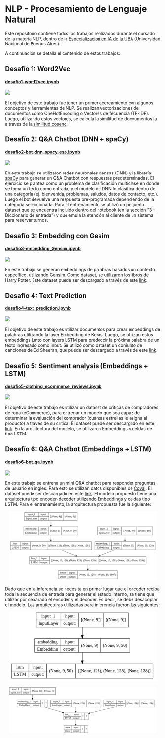 # NLP - Procesamiento de Lenguaje Natural

Este repositorio contiene todos los trabajos realizados durante el cursado de la materia NLP, dentro de la [Especializacion en IA de la UBA](http://laboratorios.fi.uba.ar/lse/especializacion.html) (Universidad Nacional de Buenos Aires). 

A continuación se detalla el contenido de estos trabajos:

## Desafío 1: Word2Vec
#### [desafio1-word2vec.ipynb](./desafio1-word2vec.ipynb) 
<a href="https://colab.research.google.com/drive/1vLbtUPeSVoLMpwWQwYMy-0iYdVh_gBmJ?usp=sharing"><img src="https://colab.research.google.com/assets/colab-badge.svg" height=22.5></a>

El objetivo de este trabajo fue tener un primer acercamiento con algunos conceptos y herramientas de NLP. Se realizan vectorizaciones de documentos como OneHotEncoding o Vectores de fecuencia (TF-IDF). Luego, utilizando estos vectores, se calcula la similitud de docoumentos la a través de la [similitud coseno](https://es.wikipedia.org/wiki/Similitud_coseno).

## Desafío 2: Q&A Chatbot (DNN + spaCy)
#### [desafio2-bot_dnn_spacy_esp.ipynb](./desafio2-bot_dnn_spacy_esp.ipynb)
<a href="https://colab.research.google.com/drive/1v7OwH4Fdnz1ajUgEZyid0AL2NFEqQkuf?usp=sharing"><img src="https://colab.research.google.com/assets/colab-badge.svg" height=22.5></a>

En este trabajo se utilizaron redes neuronales densas (DNN) y la librería [spaCy](https://spacy.io/universe/project/spacy-stanza) para generar un Q&A Chatbot con respuestas predeterminadas. El ejercicio se plantea como un problema de clasificación multiclase en donde se toma un texto como entrada, y el modelo de DNN lo clasifica dentro de una categoría (ej. bienvenida, problemas, saludos, datos de contacto, etc.). Luego el bot devuelve una respuesta pre-programada dependiendo de la categoría seleccionada. Para el entrenamiento se utilizó un pequeño dataset que se encuentra incluido dentro del notebook (en la sección "3 - Diccionario de entrada") y que emula la etención al cliente de un sistema para reservar turnos.

## Desafío 3: Embedding con Gesim
#### [desafio3-embedding_Gensim.ipynb](./desafio3-embedding_Gensim.ipynb)
<a href="https://colab.research.google.com/drive/1N8gW7jPi9aldviAtlKgLqLU70eSdKMjK?usp=sharing"><img src="https://colab.research.google.com/assets/colab-badge.svg" height=22.5></a>

En este trabajo se generan embeddings de palabras basados un contexto específico, utilizando [Gensim](https://radimrehurek.com/gensim/). Como dataset, se utilizaron los libros de Harry Potter. Este dataset puede ser descargado a través de este [link](https://github.com/formcept/whiteboard/tree/master/nbviewer/notebooks/data/harrypotter).

## Desafío 4: Text Prediction
#### [desafio4-text_prediction.ipynb](./desafio4-text_prediction.ipynb)
<a href="https://colab.research.google.com/drive/1UZNSHtkd3H_PDCrFbYWlr8NLBa5eLjRr?usp=sharing"><img src="https://colab.research.google.com/assets/colab-badge.svg" height=22.5></a>

El objetivo de este trabajo es utilizar documentos para crear embeddings de palabras utilizando la layer Embedding de Keras. Luego, se utilizan estos embeddings junto con layers LSTM para predeccir la próxima palabra de un texto ingresado como input. Se utilizó como dataset un conjunto de canciones de Ed Sheeran, que puede ser descargado a través de este [link](https://github.com/r1fad/edSheeran/tree/master/JSONs).

## Desafío 5: Sentiment analysis (Embeddings + LSTM)
#### [desafio5-clothing_ecommerce_reviews.ipynb](./desafio5-clothing_ecommerce_reviews.ipynb)
<a href="https://colab.research.google.com/drive/11eYzehM2idq30AvpFnDji3KVjYTAZWey?usp=sharing"><img src="https://colab.research.google.com/assets/colab-badge.svg" height=22.5></a>

El objetivo de este trabajo es utilizar un dataset de críticas de compradores de ropa (eCommerce), para entrenar un modelo que sea capaz de determinar la evaluación del comprador (cuantas estrellas le asigna al producto) a través de su crítica. El dataset puede ser descargado en este [link](https://www.kaggle.com/datasets/nicapotato/womens-ecommerce-clothing-reviews). En la arquitectura del modelo, se utilizaron Embeddings y celdas de tipo LSTM.

## Desafío 6: Q&A Chatbot (Embeddings + LSTM)
#### [desafio6-bot_qa.ipynb](./desafio6-bot_qa.ipynb)
<a href="https://colab.research.google.com/drive/1xqrxCWw0TikMjh6DFdiqAm-_jC491nlP?usp=sharing"><img src="https://colab.research.google.com/assets/colab-badge.svg" height=22.5></a>

En este trabajo se entrena un mini Q&A chatbot para responder preguntas de usuario en ingles. Para esto se utilizan datos disponibles de [Covai](https://convai.io/).
El dataset puede ser descargado en este [link](http://convai.io/data/). El modelo propuesto tiene una arquitectura tipo encoder-decoder utilizando Embeddings y celdas tipo LSTM. Para el entrenamiento, la arquitectura propuesta fue la siguiente:

<p align="center" float="left" justify-content="center">
    <img src="./images/model_enc-dec.png" alt="model_enc-dec" class="center" width="480"/>
</p>

Dado que en la inferencia se necesita en primer lugar que el encoder reciba toda la secuencia de entrada para generar el estado interno, se tiene que utilizar por separado el encoder y el decoder. Es decir, se debe desacoplar el modelo. Las arquitecturas utilizadas para inferencia fueron las siguientes:

<p align="center" float="left" justify-content="center">
    <img src="./images/inf_encoder.png" alt="inf_encoder" class="center" width="480"/>
</p>

<p align="center" float="left" justify-content="center">
    <img src="./images/inf_decoder.png" alt="inf_decoder" class="center" width="480"/>
</p>
